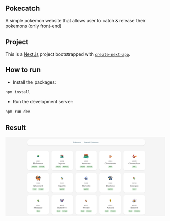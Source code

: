 ## Pokecatch
A simple pokemon website that allows user to catch & release their pokemons (only front-end)

## Project
This is a [Next.js](https://nextjs.org/) project bootstrapped with [`create-next-app`](https://github.com/vercel/next.js/tree/canary/packages/create-next-app).

## How to run
- Install the packages:
```bash
npm install
```

- Run the development server:
```bash
npm run dev
```

## Result
![Image result](sample-1.png)
